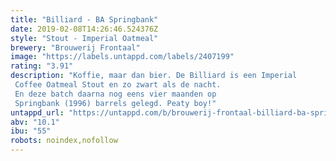 ```yaml
---
title: "Billiard - BA Springbank"
date: 2019-02-08T14:26:46.524376Z
style: "Stout - Imperial Oatmeal"
brewery: "Brouwerij Frontaal"
image: "https://labels.untappd.com/labels/2407199"
rating: "3.91"
description: "Koffie, maar dan bier. De Billiard is een Imperial Coffee Oatmeal Stout en zo zwart als de nacht. En deze batch daarna nog eens vier maanden op Springbank (1996) barrels gelegd. Peaty boy!"
untappd_url: "https://untappd.com/b/brouwerij-frontaal-billiard-ba-springbank/2407199"
abv: "10.1"
ibu: "55"
robots: noindex,nofollow
---
```

